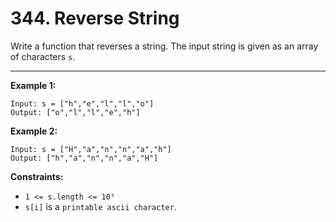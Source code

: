 # 344. Reverse String

Write a function that reverses a string. The input string is given as an array of characters `s`.

 
---
**Example 1:**

```
Input: s = ["h","e","l","l","o"]
Output: ["o","l","l","e","h"]
```

**Example 2:**

```
Input: s = ["H","a","n","n","a","h"]
Output: ["h","a","n","n","a","H"]
```

**Constraints:**

* `1 <= s.length <= 10⁵`
* `s[i]` is a `printable ascii character`.
